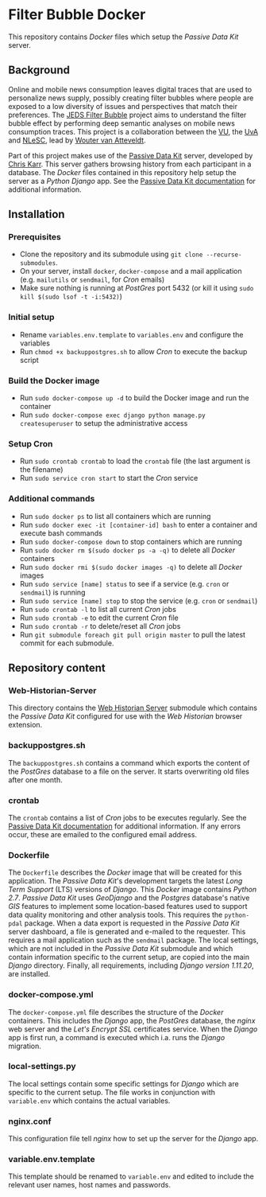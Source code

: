 # Filter Bubble Docker

This repository contains _Docker_ files which setup the _Passive Data Kit_ server.

## Background

Online and mobile news consumption leaves digital traces that are used to personalize news supply, possibly creating filter bubbles where people are exposed to a low diversity of issues and perspectives that match their preferences. The [JEDS Filter Bubble](http://ccs.amsterdam/projects/jeds/) project aims to understand the filter bubble effect by performing deep semantic analyses on mobile news consumption traces. This project is a collaboration between the [VU](https://www.vu.nl/nl/index.aspx), the [UvA](http://www.uva.nl/) and [NLeSC](https://www.esciencecenter.nl/), lead by [Wouter van Atteveldt](http://vanatteveldt.com/).

Part of this project makes use of the [Passive Data Kit](https://passivedatakit.org/) server, developed by [Chris Karr](https://audacious-software.com/). This server gathers browsing history from each participant in a database. The _Docker_ files contained in this repository help setup the server as a _Python Django_ app. See the [Passive Data Kit documentation](https://passivedatakit.org/getting-started/django-server) for additional information.

## Installation

### Prerequisites

- Clone the repository and its submodule using `git clone --recurse-submodules`.
- On your server, install `docker`, `docker-compose` and a mail application (e.g. `mailutils` or `sendmail`, for _Cron_ emails)
- Make sure nothing is running at _PostGres_ port 5432 (or kill it using `sudo kill $(sudo lsof -t -i:5432)`)

### Initial setup

- Rename `variables.env.template` to `variables.env` and configure the variables
- Run `chmod +x backuppostgres.sh` to allow _Cron_ to execute the backup script

### Build the Docker image

- Run `sudo docker-compose up -d` to build the Docker image and run the container
- Run `sudo docker-compose exec django python manage.py createsuperuser` to setup the administrative access

### Setup Cron

- Run `sudo crontab crontab` to load the `crontab` file (the last argument is the filename)
- Run `sudo service cron start` to start the _Cron_ service

### Additional commands

- Run `sudo docker ps` to list all containers which are running
- Run `sudo docker exec -it [container-id] bash` to enter a container and execute bash commands
- Run `sudo docker-compose down` to stop containers which are running
- Run `sudo docker rm $(sudo docker ps -a -q)` to delete all _Docker_ containers
- Run `sudo docker rmi $(sudo docker images -q)` to delete all _Docker_ images
- Run `sudo service [name] status` to see if a service (e.g. `cron` or `sendmail`) is running
- Run `sudo service [name] stop` to stop the service (e.g. `cron` or `sendmail`)
- Run `sudo crontab -l` to list all current _Cron_ jobs
- Run `sudo crontab -e` to edit the current _Cron_ file
- Run `sudo crontab -r` to delete/reset all _Cron_ jobs
- Run `git submodule foreach git pull origin master` to pull the latest commit for each submodule.

## Repository content

### Web-Historian-Server

This directory contains the [Web Historian Server](https://github.com/audaciouscode/Web-Historian-Server) submodule which contains the _Passive Data Kit_ configured for use with the _Web Historian_ browser extension.

### backuppostgres.sh

The `backuppostgres.sh` contains a command which exports the content of the _PostGres_ database to a file on the server. It starts overwriting old files after one month.

### crontab

The `crontab` contains a list of _Cron_ jobs to be executes regularly. See the [Passive Data Kit documentation](https://passivedatakit.org/getting-started/django-server) for additional information. If any errors occur, these are emailed to the configured email address.

### Dockerfile

The `Dockerfile` describes the _Docker_ image that will be created for this application. The _Passive Data Kit_'s development targets the latest _Long Term Support_ (LTS) versions of _Django_. This _Docker_ image contains _Python 2.7_. _Passive Data Kit_ uses _GeoDjango_ and the _Postgres_ database's native _GIS_ features to implement some location-based features used to support data quality monitoring and other analysis tools. This requires the `python-pdal` package. When a data export is requested in the _Passive Data Kit_ server dashboard, a file is generated and e-mailed to the requester. This requires a mail application such as the `sendmail` package.  The local settings, which are not included in the _Passive Data Kit_ submodule and which contain information specific to the current setup, are copied into the main _Django_ directory. Finally, all requirements, including _Django version 1.11.20_, are installed.

### docker-compose.yml

The `docker-compose.yml` file describes the structure of the _Docker_ containers. This includes the _Django_ app, the _PostGres_ database, the _nginx_ web server and the _Let's Encrypt_ _SSL_ certificates service. When the _Django_ app is first run, a command is executed which i.a. runs the _Django_ migration.

### local-settings.py

The local settings contain some specific settings for _Django_ which are specific to the current setup. The file works in conjunction with `variable.env` which contains the actual variables.

### nginx.conf

This configuration file tell _nginx_ how to set up the server for the _Django_ app.

### variable.env.template

This template should be renamed to `variable.env` and edited to include the relevant user names, host names and passwords.
